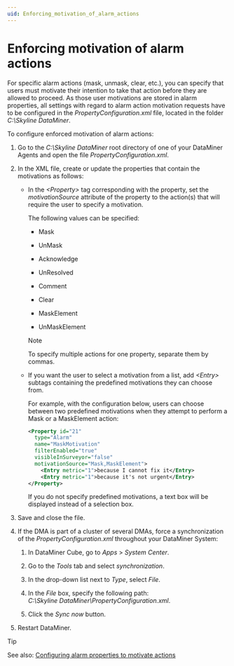 ```yaml
---
uid: Enforcing_motivation_of_alarm_actions
---
```


# Enforcing motivation of alarm actions

For specific alarm actions (mask, unmask, clear, etc.), you can specify that users must motivate their intention to take that action before they are allowed to proceed. As those user motivations are stored in alarm properties, all settings with regard to alarm action motivation requests have to be configured in the *PropertyConfiguration.xml* file, located in the folder *C:\\Skyline DataMiner*.

To configure enforced motivation of alarm actions:

1. Go to the *C:\\Skyline DataMiner* root directory of one of your DataMiner Agents and open the file *PropertyConfiguration.xml*.

2. In the XML file, create or update the properties that contain the motivations as follows:

    - In the *\<Property>* tag corresponding with the property, set the *motivationSource* attribute of the property to the action(s) that will require the user to specify a motivation.

        The following values can be specified:

        - Mask

        - UnMask

        - Acknowledge

        - UnResolved

        - Comment

        - Clear

        - MaskElement

        - UnMaskElement

        > [!NOTE]
        > To specify multiple actions for one property, separate them by commas.

    - If you want the user to select a motivation from a list, add *\<Entry>* subtags containing the predefined motivations they can choose from.

        For example, with the configuration below, users can choose between two predefined motivations when they attempt to perform a Mask or a MaskElement action:

        ```xml
        <Property id="21"
          type="Alarm"
          name="MaskMotivation"
          filterEnabled="true"
          visibleInSurveyor="false"
          motivationSource="Mask,MaskElement">
            <Entry metric="1">because I cannot fix it</Entry>
            <Entry metric="1">because it's not urgent</Entry>
        </Property>
        ```

        If you do not specify predefined motivations, a text box will be displayed instead of a selection box.

3. Save and close the file.

4. If the DMA is part of a cluster of several DMAs, force a synchronization of the *PropertyConfiguration.xml* throughout your DataMiner System:

    1. In DataMiner Cube, go to *Apps* > *System Center*.

    2. Go to the *Tools* tab and select *synchronization*.

    3. In the drop-down list next to *Type*, select *File*.

    4. In the *File* box, specify the following path:
<br>*C:\\Skyline DataMiner\\PropertyConfiguration.xml*.

    5. Click the *Sync now* button.

5. Restart DataMiner.

> [!TIP]
> See also:
> [Configuring alarm properties to motivate actions](xref:PropertyConfiguration_xml#configuring-alarm-properties-to-motivate-actions)
